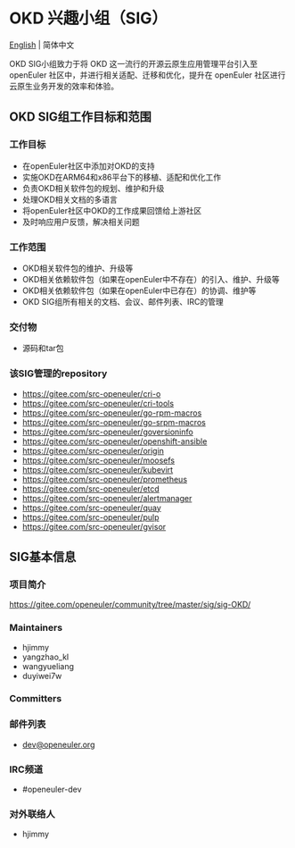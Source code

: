 # OKD 兴趣小组（SIG）
[English](./sig-OKD.md) | 简体中文

OKD SIG小组致力于将 OKD 这一流行的开源云原生应用管理平台引入至 openEuler 社区中，并进行相关适配、迁移和优化，提升在 openEuler 社区进行云原生业务开发的效率和体验。


## OKD SIG组工作目标和范围

### 工作目标

- 在openEuler社区中添加对OKD的支持
- 实施OKD在ARM64和x86平台下的移植、适配和优化工作
- 负责OKD相关软件包的规划、维护和升级
- 处理OKD相关文档的多语言
- 将openEuler社区中OKD的工作成果回馈给上游社区
- 及时响应用户反馈，解决相关问题


### 工作范围

- OKD相关软件包的维护、升级等
- OKD相关依赖软件包（如果在openEuler中不存在）的引入、维护、升级等
- OKD相关依赖软件包（如果在openEuler中已存在）的协调、维护等
- OKD SIG组所有相关的文档、会议、邮件列表、IRC的管理


### 交付物

- 源码和tar包


### 该SIG管理的repository

- https://gitee.com/src-openeuler/cri-o
- https://gitee.com/src-openeuler/cri-tools
- https://gitee.com/src-openeuler/go-rpm-macros
- https://gitee.com/src-openeuler/go-srpm-macros
- https://gitee.com/src-openeuler/goversioninfo
- https://gitee.com/src-openeuler/openshift-ansible
- https://gitee.com/src-openeuler/origin
- https://gitee.com/src-openeuler/moosefs
- https://gitee.com/src-openeuler/kubevirt
- https://gitee.com/src-openeuler/prometheus
- https://gitee.com/src-openeuler/etcd
- https://gitee.com/src-openeuler/alertmanager
- https://gitee.com/src-openeuler/quay
- https://gitee.com/src-openeuler/pulp
- https://gitee.com/src-openeuler/gvisor



## SIG基本信息

### 项目简介

https://gitee.com/openeuler/community/tree/master/sig/sig-OKD/

### Maintainers
- hjimmy
- yangzhao_kl
- wangyueliang
- duyiwei7w

### Committers

### 邮件列表
- dev@openeuler.org

### IRC频道
- #openeuler-dev

### 对外联络人
- hjimmy
